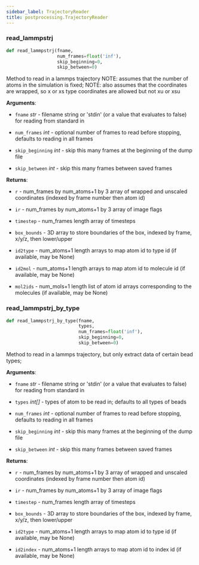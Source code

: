 ```yaml
---
sidebar_label: TrajectoryReader
title: postprocessing.TrajectoryReader
---
```


### read\_lammpstrj

```python
def read_lammpstrj(fname,
                   num_frames=float('inf'),
                   skip_beginning=0,
                   skip_between=0)
```

Method to read in a lammps trajectory
NOTE: assumes that the number of atoms in the simulation is fixed;
NOTE: also assumes that the coordinates are wrapped, so x or xs type
coordinates are allowed but not xu or xsu

**Arguments**:

- `fname` _str_ - filename string or &#x27;stdin&#x27; (or a value that evaluates
  to false) for reading from standard in

- `num_frames` _int_ - optional number of frames to read before stopping,
  defaults to reading in all frames

- `skip_beginning` _int_ - skip this many frames at the beginning of the
  dump file

- `skip_between` _int_ - skip this many frames between saved frames


**Returns**:

- `r` - num_frames by num_atoms+1 by 3 array of wrapped and unscaled
  coordinates (indexed by frame number then atom id)

- `ir` - num_frames by num_atoms+1 by 3 array of image flags

- `timestep` - num_frames length array of timesteps

- `box_bounds` - 3D array to store boundaries of the box, indexed by frame,
  x/y/z, then lower/upper

- `id2type` - num_atoms+1 length arrays to map atom id to type id
  (if available, may be None)

- `id2mol` - num_atoms+1 length arrays to map atom id to molecule id
  (if available, may be None)

- `mol2ids` - num_mols+1 length list of atom id arrays corresponding to the
  molecules (if available, may be None)

### read\_lammpstrj\_by\_type

```python
def read_lammpstrj_by_type(fname,
                           types,
                           num_frames=float('inf'),
                           skip_beginning=0,
                           skip_between=0)
```

Method to read in a lammps trajectory, but only extract data of certain
bead types;

**Arguments**:

- `fname` _str_ - filename string or &#x27;stdin&#x27; (or a value that evaluates
  to false) for reading from standard in

- `types` _int[]_ - types of atom to be read in; defaults to all types
  of beads

- `num_frames` _int_ - optional number of frames to read before stopping,
  defaults to reading in all frames

- `skip_beginning` _int_ - skip this many frames at the beginning of the
  dump file

- `skip_between` _int_ - skip this many frames between saved frames


**Returns**:

- `r` - num_frames by num_atoms+1 by 3 array of wrapped and unscaled
  coordinates (indexed by frame number then atom id)

- `ir` - num_frames by num_atoms+1 by 3 array of image flags

- `timestep` - num_frames length array of timesteps

- `box_bounds` - 3D array to store boundaries of the box, indexed by frame,
  x/y/z, then lower/upper

- `id2type` - num_atoms+1 length arrays to map atom id to type id
  (if available, may be None)

- `id2index` - num_atoms+1 length arrays to map atom id to index id
  (if available, may be None)
